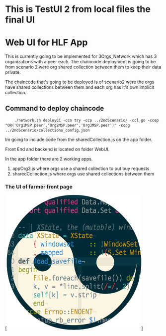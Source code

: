 # This is TestUI 2 from local files the final UI 
# Web UI for HLF App

This is currently going to be implemented for 3Orgs_Network which has 3 organizations with a peer each. The chaincode deployment is going to be from scenario 2 were org shared collection between them to keep their data private.



The chaincode that's going to be deployed is of scenario2 were the orgs 
have shared collections between them and each org has it's own implicit collection.

## Command to deploy chaincode

		./network.sh deployCC -ccn try -ccp ../2ndScenario/ -ccl go -ccep "OR('Org1MSP.peer','Org2MSP.peer','Org3MSP.peer')" -cccg ../2ndScenario/collections_config.json


Im going to include code from the sharedCollection.js on the app folder.

Front End and backend is located on folder WebUI.

In the app folder there are 2 working apps. 
 1. appOrg3.js where orgs use a shared collection to put buy requests
 2. sharedCollection.js where orgs use shared collections between them


### The UI of farmer front page
[![solarized dualmode](https://github.com/altercation/solarized/raw/master/img/solarized-yinyang.png)]
